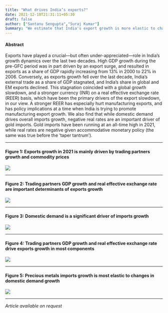 ```yaml
---
title: "What drives India’s exports?"
date: 2021-12-10T21:31:11+05:30
draft: false
author: ["Santanu Sengupta","Suraj Kumar"]
Summary: "We estimate that India's export growth is more elastic to changes in the trading partners country growth compared to changes in the real effective exchange rate (REER). We also find that domestic demand drives the imports growth."
---
```


#### Abstract

Exports have played a crucial—but often under-appreciated—role in India’s growth dynamics over the last two decades. High GDP growth during the pre-GFC period was in part driven by an export surge, and resulted in exports as a share of GDP rapidly increasing from 13% in 2000 to 22% in 2006. Conversely, as exports growth fell over the last decade, India’s external trade as a share of GDP stagnated, and India’s share in global and EM exports declined. This stagnation coincided with a global growth slowdown, and a stronger currency (INR) on a real effective exchange rate (REER) basis, which have been the primary drivers of the export slowdown, in our view. A stronger REER has especially hurt manufacturing exports, and has policy implications at a time when India is trying to promote manufacturing export growth. We also find that while domestic demand drives overall imports growth, negative real rates are an important driver of gold imports. Gold imports have been running at an all-time high in 2021, while real rates are negative given accommodative monetary policy (the same was true before the ‘taper tantrum’).



---
#### Figure 1: Exports growth in 2021 is mainly driven by trading partners growth and commodity prices
![](/images/india-trade-exports/image2.png)

---

#### Figure 2: Trading partners GDP growth and real effective exchange rate are important determinants of exports growth
![](/images/india-trade-exports/image1.png)

---

#### Figure 3: Domestic demand is a significant driver of imports growth
![](/images/india-trade-exports/image3.png)

---

#### Figure 4: Trading partners GDP growth and real effective exchange rate drive exports growth in most components
![](/images/india-trade-exports/image4.png)

---
#### Figure 5: Precious metals imports growth is most elastic to changes in domestic demand growth
![](/images/india-trade-exports/image5.png)

---

*Article available on request*
